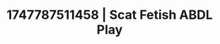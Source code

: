 ---
categories:
- Curvy goddess
- Skin worship
- Cinematic erotica
- Sensual touch
- Hands-on body
image: /assets/images/1747787511458.jpg
layout: post
seo:
  description: Featured content with premium Scat Fetish, ABDL Play. HD images available.
  keywords: Scat Fetish, ABDL Play
  og_image: /assets/images/1747787511458.jpg
  schema_type: VisualArtwork
tags:
- ABDL Play
- '#1747787511458'
- Scat Fetish
title: 1747787511458 | Scat Fetish ABDL Play
---